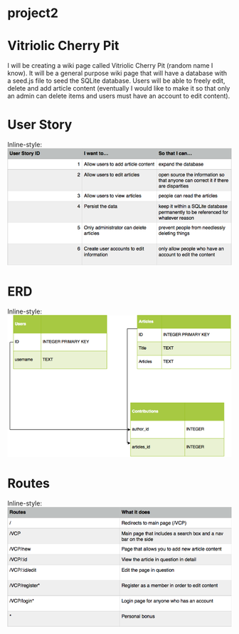 # project2

# Vitriolic Cherry Pit

I will be creating a wiki page called Vitriolic Cherry Pit (random name I know). It will be a general purpose wiki page that will have a database with a seed.js file to seed the SQLite database. Users will be able to freely edit, delete and add article content (eventually I would like to make it so that only an admin can delete items and users must have an account to edit content).

# User Story

<!-- User Story to appear as a table image from pages -->
Inline-style:
![alt text](/miscellaneous/userStoryPic.png "User Story")

# ERD

<!-- ERD to appear as an image -->
Inline-style:
![alt text](/miscellaneous/wikicreator.png "ERD")

<!-- draw.io img -->

# Routes

<!-- another image file -->

Inline-style:
![alt text](/miscellaneous/routesPic.png "Page Routes")
